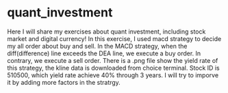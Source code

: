 # quant_investment
Here I will share my exercises about quant investment, including stock market and digital currency!
In this exercise, I used macd strategy to decide my all order about buy and sell.
In the MACD strategy, when the diff(difference) line exceeds the DEA line, we execute a buy order. In contrary, we execute a sell order.
There is a .png file show the yield rate of this strategy, the kline data is downloaded from choice terminal. Stock ID is 510500, which yield rate achieve 40% through 3 years.
I will try to imporve it by adding more factors in the stratrgy.
